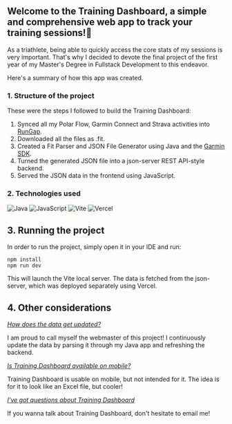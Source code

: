 ## Welcome to the Training Dashboard, a simple and comprehensive web app to track your training sessions!🚀

As a triathlete, being able to quickly access the core stats of my sessions is very important. That's why I decided to devote the final project of the first year of my Master's Degree in Fullstack Development to this endeavor.

Here's a summary of how this app was created.

### 1. Structure of the project

These were the steps I followed to build the Training Dashboard:

1. Synced all my Polar Flow, Garmin Connect and Strava activities into [RunGap](https://www.rungap.com/).
2. Downloaded all the files as .fit.
3. Created a Fit Parser and JSON File Generator using Java and the [Garmin SDK](https://developer.garmin.com/connect-iq/overview/).
4. Turned the generated JSON file into a json-server REST API-style backend.
5. Served the JSON data in the frontend using JavaScript.  

### 2. Technologies used

![Java](https://img.shields.io/badge/java-%23ED8B00.svg?style=for-the-badge&logo=openjdk&logoColor=white)
![JavaScript](https://img.shields.io/badge/javascript-%23323330.svg?style=for-the-badge&logo=javascript&logoColor=%23F7DF1E)
![Vite](https://img.shields.io/badge/vite-%23646CFF.svg?style=for-the-badge&logo=vite&logoColor=white)
![Vercel](https://img.shields.io/badge/vercel-%23000000.svg?style=for-the-badge&logo=vercel&logoColor=white)

## 3. Running the project

In order to run the project, simply open it in your IDE and run:

```
npm install
npm run dev
```

This will launch the Vite local server. The data is fetched from the json-server, which was deployed separately using Vercel.

## 4. Other considerations

<ins>_How does the data get updated?_</ins>

I am proud to call myself the webmaster of this project! I continuously update the data by parsing it through my Java app and refreshing the backend.

<ins>_Is Training Dashboard available on mobile?_</ins>

Training Dashboard is usable on mobile, but not intended for it. The idea is for it to look like an Excel file, but cooler!

<ins>_I've got questions about Training Dashboard_</ins>

If you wanna talk about Training Dashboard, don't hesitate to email me!
